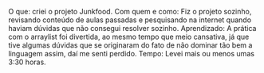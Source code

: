 O que: criei o projeto Junkfood.
Com quem e como: Fiz o projeto sozinho, revisando conteúdo de aulas passadas e pesquisando na internet quando haviam dúvidas que não consegui resolver sozinho.
Aprendizado: A prática com o arraylist foi divertida, ao mesmo tempo que meio cansativa, já que tive algumas dúvidas que se originaram do fato de não dominar tão bem a linguagem assim, daí me senti perdido.
Tempo: Levei mais ou menos umas 3:30 horas.
